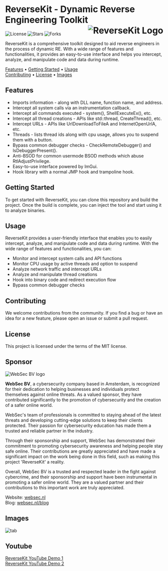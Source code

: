 <h1 align="left">
  ReverseKit - Dynamic Reverse Engineering Toolkit<br>
  <img src="https://i.imgur.com/q92np0W.png" alt="ReverseKit Logo" align="right">
</h1>
<p align="left">
  <img src="https://img.shields.io/github/license/zer0condition/reversekit?style=flat-square" alt="License">
  <img src="https://img.shields.io/github/stars/zer0condition/reversekit" alt="Stars">
  <img src="https://img.shields.io/github/forks/zer0condition/reversekit" alt="Forks">
</p>
<p>ReverseKit is a comprehensive toolkit designed to aid reverse engineers in the process of dynamic RE. With a wide range of features and functionalities, it provides an easy-to-use interface and helps you intercept, analyze, and manipulate code and data during runtime.</p>
<p>
  <a href="#features">Features</a> •
  <a href="#getting-started">Getting Started</a> •
  <a href="#usage">Usage</a> <br>
  <a href="#contributing">Contributing</a> •
  <a href="#license">License</a> •
  <a href="#images">Images</a>
</p>
<h2>Features</h2>
<ul>
  <li>Imports information - along with DLL name, function name, and address.</li>
  <li>Intercept all system calls via an instrumentation callback.</li>
  <li>Intercept all commands executed - system(), ShellExecuteEx(), etc.</li>
  <li>Intercept all thread creations - APIs like std::thread, CreateThread(), etc.</li>
  <li>Intercept URLs - APIs like UrlDownloadToFileA and InternetOpenUrlA, etc.</li>
  <li>Threads - lists thread ids along with cpu usage, allows you to suspend them with a button.</li>
  <li>Bypass common debugger checks - CheckRemoteDebugger() and IsDebuggerPresent().</li>
  <li>Anti-BSOD for common usermode BSOD methods which abuse RtlAdjustPrivilege.</li>
  <li>Easy-to-use interface powered by ImGui.</li>
  <li>Hook library with a normal JMP hook and trampoline hook.</li>
</ul>
<h2>Getting Started</h2>
<p>To get started with ReverseKit, you can clone this repository and build the project. Once the build is complete, you can inject the tool and start using it to analyze binaries.</p>
<h2>Usage</h2>
<p>ReverseKit provides a user-friendly interface that enables you to easily intercept, analyze, and manipulate code and data during runtime. With the wide range of features and functionalities, you can:</p>
<ul>
  <li>Monitor and intercept system calls and API functions</li>
  <li>Monitor CPU usage by active threads and option to suspend</li>
  <li>Analyze network traffic and intercept URLs</li>
  <li>Analyze and manipulate thread creations</li>
  <li>Hook into binary code and redirect execution flow</li>
  <li>Bypass common debugger checks</li>
</ul>
<h2>Contributing</h2>
<p>We welcome contributions from the community. If you find a bug or have an idea for a new feature, please open an issue or submit a pull request.</p>

 <h2>License</h2>
 <p>This project is licensed under the terms of the MIT license.</p>
 
 <h2>Sponsor</h1>
 
 <img src="https://i.imgur.com/KEOydE7.png" alt="WebSec BV logo">
 <p><b>WebSec BV</b>, a cybersecurity company based in Amsterdam, is recognized for their dedication to helping businesses and individuals protect themselves against online threats. As a valued sponsor, they have contributed significantly to the promotion of cybersecurity and the creation of a safer online world.</p>
 <p>WebSec's team of professionals is committed to staying ahead of the latest threats and developing cutting-edge solutions to keep their clients protected. Their passion for cybersecurity education has made them a trusted and reliable partner in the industry.</p>
 <p>Through their sponsorship and support, WebSec has demonstrated their commitment to promoting cybersecurity awareness and helping people stay safe online. Their contributions are greatly appreciated and have made a significant impact on the work being done in this field, such as making this project 'ReverseKit' a reality.</p>
 <p>Overall, WebSec BV is a trusted and respected leader in the fight against cybercrime, and their sponsorship and support have been instrumental in promoting a safer online world. They are a valued partner and their contributions to this important work are truly appreciated.</p>
<p>
Website: <a href="https://websec.nl/en/">websec.nl</a> <br>
Blog: <a href="https://websec.nl/blog/">websec.nl/blog</a>
</p>


<h2>Images</h2>
<div>
  <img src="https://i.imgur.com/jgGg4tt.jpg" alt="tab">
</div>

<h2>Youtube</h2>
<div>
  <a href="https://www.youtube.com/watch?v=3P8ck5U_OXY">ReverseKit YouTube Demo 1</a> <br>
  <a href="https://www.youtube.com/watch?v=3lAU0GWPQAA">ReverseKit YouTube Demo 2</a> <br>
</div>
